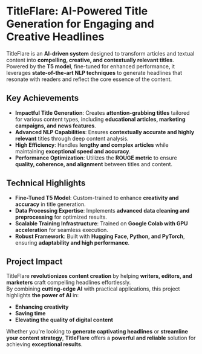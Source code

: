 # **TitleFlare: AI-Powered Title Generation for Engaging and Creative Headlines**  

TitleFlare is an **AI-driven system** designed to transform articles and textual content into **compelling, creative, and contextually relevant titles**.  
Powered by the **T5 model**, fine-tuned for enhanced performance, it leverages **state-of-the-art NLP techniques** to generate headlines that resonate with readers and reflect the core essence of the content.  

## **Key Achievements**  
- **Impactful Title Generation**: Creates **attention-grabbing titles** tailored for various content types, including **educational articles, marketing campaigns, and news features**.  
- **Advanced NLP Capabilities**: Ensures **contextually accurate and highly relevant** titles through deep content analysis.  
- **High Efficiency**: Handles **lengthy and complex articles** while maintaining **exceptional speed and accuracy**.  
- **Performance Optimization**: Utilizes the **ROUGE metric** to ensure **quality, coherence, and alignment** between titles and content.  

## **Technical Highlights**  
- **Fine-Tuned T5 Model**: Custom-trained to enhance **creativity and accuracy** in title generation.  
- **Data Processing Expertise**: Implements **advanced data cleaning and preprocessing** for optimized results.  
- **Scalable Training Infrastructure**: Trained on **Google Colab with GPU acceleration** for seamless execution.  
- **Robust Framework**: Built with **Hugging Face, Python, and PyTorch**, ensuring **adaptability and high performance**.  

## **Project Impact**  
TitleFlare **revolutionizes content creation** by helping **writers, editors, and marketers** craft compelling headlines effortlessly.  
By combining **cutting-edge AI** with practical applications, this project highlights **the power of AI** in:  
- **Enhancing creativity**  
- **Saving time**  
- **Elevating the quality of digital content**  

Whether you're looking to **generate captivating headlines** or **streamline your content strategy**, **TitleFlare** offers a **powerful and reliable** solution for achieving **exceptional results**.
